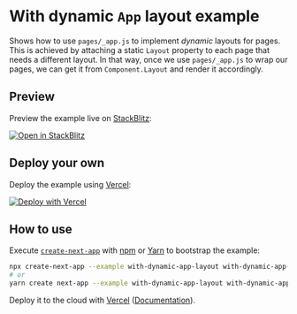 # With dynamic `App` layout example

Shows how to use `pages/_app.js` to implement _dynamic_ layouts for pages. This is achieved by attaching a static `Layout` property to each page that needs a different layout. In that way, once we use `pages/_app.js` to wrap our pages, we can get it from `Component.Layout` and render it accordingly.

## Preview

Preview the example live on [StackBlitz](http://stackblitz.com/):

[![Open in StackBlitz](https://developer.stackblitz.com/img/open_in_stackblitz.svg)](https://stackblitz.com/github/vercel/next.js/tree/canary/examples/with-dynamic-app-layout)

## Deploy your own

Deploy the example using [Vercel](https://vercel.com?utm_source=github&utm_medium=readme&utm_campaign=next-example):

[![Deploy with Vercel](https://vercel.com/button)](https://vercel.com/new/git/external?repository-url=https://github.com/vercel/next.js/tree/canary/examples/with-dynamic-app-layout&project-name=with-dynamic-app-layout&repository-name=with-dynamic-app-layout)

## How to use

Execute [`create-next-app`](https://github.com/vercel/next.js/tree/canary/packages/create-next-app) with [npm](https://docs.npmjs.com/cli/init) or [Yarn](https://yarnpkg.com/lang/en/docs/cli/create/) to bootstrap the example:

```bash
npx create-next-app --example with-dynamic-app-layout with-dynamic-app-layout-app
# or
yarn create next-app --example with-dynamic-app-layout with-dynamic-app-layout-app
```

Deploy it to the cloud with [Vercel](https://vercel.com/new?utm_source=github&utm_medium=readme&utm_campaign=next-example) ([Documentation](https://nextjs.org/docs/deployment)).
